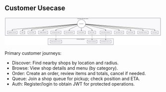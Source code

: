 ## Customer Usecase

![Customer Usecase](./images/customer-usecase.png)

Primary customer journeys:
- Discover: Find nearby shops by location and radius.
- Browse: View shop details and menu (by category).
- Order: Create an order, review items and totals, cancel if needed.
- Queue: Join a shop queue for pickup; check position and ETA.
- Auth: Register/login to obtain JWT for protected operations.